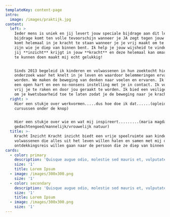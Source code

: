 ```yaml
---
templateKey: content-page
intro:
  image: /images/praktijk.jpg
content:
  left: >
    Ieder mens is uniek en jij levert jouw speciale bijdrage aan dit leven! Die
    bijdrage komt ten volle tevoorschijn wanneer je JA zegt tegen jouw leven. Je
    komt helemaal in je kracht te staan wanneer je je vrij maakt om te kunnen
    zijn wie je diep van binnen bent. Ik help je jouw wijsheid te vinden zodat
    jij **inzicht** krijgt in jouw **kracht** en deze helemaal kan omarmen. Dàt
    te kunnen doen maakt mij echt gelukkig! 


    Sinds 2013 begeleid ik kinderen en volwassenen in hun zoektocht hierin. Ik
    onderzoek waar het knelt in je leven en waardoor belemmeringen ervaren
    worden. We maken de beweging van denken naar voelen en ervaren. Ik ga met
    een open hart en een no-nonsens instelling met je in contact. Ik voel me
    vrij je te raken en door jou geraakt te worden. Ik bied een veilige omgeving
    om je kwetsbaarheid toe te laten zodat je de beweging naar je kracht kan
  right: >
    Hier een stukje over werkvormen.....dus hoe doe ik dat......(opleidingen en
    cursussen onder de knop)


    Hier een stukje over wie en wat mij inspireert.........(maria magdalena
    gedachtengoed/mannelijk/vrouwelijk natuur)
  title: >-
    Kracht Inzicht Kracht inzicht biedt een vrije speelruimte aan kinderen en
    volwassenen die alles uit het leven willen halen en samen met mij op
    ontdekkingsreis willen gaan naar de persoon die ze diep van binnen zijn!  
cards:
  - color: primary
    description: 'Quisque augue odio, molestie sed mauris et, vulputate hendrerit diam.'
    size: '1'
    title: Lorem Ipsum
  - image: /images/300x300.png
    size: '1'
  - color: secondary
    description: 'Quisque augue odio, molestie sed mauris et, vulputate hendrerit diam.'
    size: '1'
    title: Lorem Ipsum
  - image: /images/300x300.png
    size: '1'
---
```


